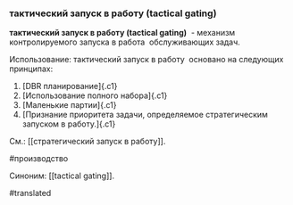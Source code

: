 ### тактический запуск в работу (tactical gating)

**тактический запуск в работу (tactical gating)**  - механизм контролируемого запуска в работа  обслуживающих задач.

Использование: тактический запуск в работу  основано на следующих принципах:

1.  [DBR планирование]{.c1}
2.  [Использование полного набора]{.c1}
3.  [Маленькие партии]{.c1}
4.  [Признание приоритета задачи, определяемое стратегическим запуском в работу.]{.c1}

См.: [[стратегический запуск в работу]].

#производство

Синоним: [[tactical gating]].

#translated
